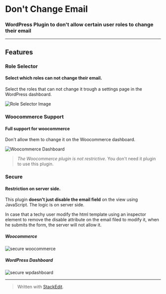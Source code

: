 # Don't Change Email
### WordPress Plugin to don't allow certain user roles to change their email

-----------------------

## Features

### **Role Selector**
#### Select which roles **can not** change their email.

Select the roles that can not change it trough a settings page in the WordPress dashboard.

![Role Selector Image](http://i.imgur.com/qXwd8vW.png)

### **Woocommerce Support**
#### Full support for woocommerce

Don't allow them to change it on the Woocommerce dashboard.

![Woocommerce Dashboard](http://i.imgur.com/ZzOgEVj.png)

>_The Woocommerce plugin is not restrictive_. You don't need it plugin to use this plugin.

### **Secure**
#### Restriction on server side.
This plugin **doesn't just disable the email field** on the view using JavaScript. The logic is on server side. 

In case that a techy user modify the html template using an inspector element to remove the disable attribute on the email filed to modify it, when he submits the form, the server will not allow it. 

##### Woocommerce
![secure woocommerce](http://i.imgur.com/BCUA2F1.png) 
##### WordPress Dashboard
![secure wpdashboard](http://i.imgur.com/NVPMMys.png)

__________________

> Written with [StackEdit](https://stackedit.io/).

